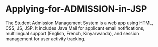 # Applying-for-ADMISSION-in-JSP
The Student Admission Management System is a web app using HTML, CSS, JS, JSP. It includes Java Mail for applicant email notifications, multilingual support (English, French, Kinyarwanda), and session management for user activity tracking.
